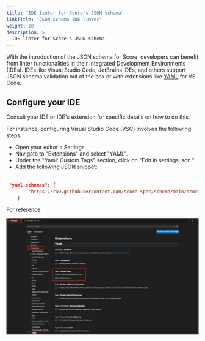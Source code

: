 ```yaml
---
title: "IDE linter for Score's JSON schema"
linkTitle: "JSON schema IDE linter"
weight: 10
description: >
  IDE linter for Score's JSON schema
---
```


With the introduction of the JSON schema for Score, developers can benefit from linter functionalities in their Integrated Development Environments (IDEs). IDEs like Visual Studio Code, JetBrains IDEs, and others support JSON schema validation out of the box or with extensions like [YAML](https://marketplace.visualstudio.com/items?itemName=redhat.vscode-yaml) for VS Code.

<!--
## JSON schema

Score's JSON Schema is supported by [JSON Schema Store](https://www.schemastore.org/json/); however, you can define the schema manually in your IDE.

When you open a YAML file that matches the pattern you specified, VSCode will provide autocomplete suggestions and linting based on the Score JSON schema.
-->

## Configure your IDE

Consult your IDE or IDE's extension for specific details on how to do this.

For instance, configuring Visual Studio Code (VSC) involves the following steps:

* Open your editor's Settings.
* Navigate to "Extensions" and select "YAML".
* Under the "Yaml: Custom Tags" section, click on "Edit in settings.json."
* Add the following JSON snippet:

```json

 "yaml.schemas": {
        "https://raw.githubusercontent.com/score-spec/schema/main/score-v1b1.json": "score.yaml"
    }
```

For reference:

![VSC instructions](/static/images/VSC%20Score%20schema%20linting.png)